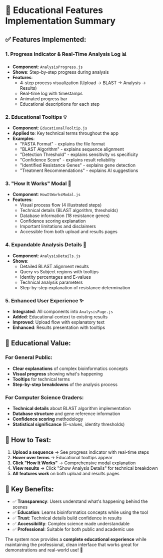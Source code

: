 # 🧬 Educational Features Implementation Summary

## ✅ **Features Implemented:**

### **1. Progress Indicator & Real-Time Analysis Log** 📊
- **Component**: `AnalysisProgress.js`
- **Shows**: Step-by-step progress during analysis
- **Features**: 
  - 4-step process visualization (Upload → BLAST → Analysis → Results)
  - Real-time log with timestamps
  - Animated progress bar
  - Educational descriptions for each step

### **2. Educational Tooltips** 💡
- **Component**: `EducationalTooltip.js`
- **Applied to**: Key technical terms throughout the app
- **Examples**:
  - "FASTA Format" - explains the file format
  - "BLAST Algorithm" - explains sequence alignment
  - "Detection Threshold" - explains sensitivity vs specificity
  - "Confidence Score" - explains result reliability
  - "Identified Resistance Genes" - explains gene detection
  - "Treatment Recommendations" - explains AI suggestions

### **3. "How It Works" Modal** 🧬
- **Component**: `HowItWorksModal.js`
- **Features**:
  - Visual process flow (4 illustrated steps)
  - Technical details (BLAST algorithm, thresholds)
  - Database information (18 resistance genes)
  - Confidence scoring explanation
  - Important limitations and disclaimers
  - Accessible from both upload and results pages

### **4. Expandable Analysis Details** 🔬
- **Component**: `AnalysisDetails.js`
- **Shows**:
  - Detailed BLAST alignment results
  - Query vs Subject regions with tooltips
  - Identity percentages and E-values
  - Technical analysis parameters
  - Step-by-step explanation of resistance determination

### **5. Enhanced User Experience** ✨
- **Integrated**: All components into `AnalysisPage.js`
- **Added**: Educational context to existing results
- **Improved**: Upload flow with explanatory text
- **Enhanced**: Results presentation with tooltips

## 🎯 **Educational Value:**

### **For General Public:**
- **Clear explanations** of complex bioinformatics concepts
- **Visual progress** showing what's happening
- **Tooltips** for technical terms
- **Step-by-step breakdowns** of the analysis process

### **For Computer Science Graders:**
- **Technical details** about BLAST algorithm implementation
- **Database structure** and gene reference information
- **Confidence scoring** methodology
- **Statistical significance** (E-values, identity thresholds)

## 🚀 **How to Test:**

1. **Upload a sequence** → See progress indicator with real-time steps
2. **Hover over terms** → Educational tooltips appear
3. **Click "How It Works"** → Comprehensive modal explanation
4. **View results** → Click "Show Analysis Details" for technical breakdown
5. **All features work** on both upload and results pages

## 💫 **Key Benefits:**

- ✅ **Transparency**: Users understand what's happening behind the scenes
- ✅ **Education**: Learns bioinformatics concepts while using the tool
- ✅ **Trust**: Technical details build confidence in results
- ✅ **Accessibility**: Complex science made understandable
- ✅ **Professional**: Suitable for both public and academic use

The system now provides a **complete educational experience** while maintaining the professional, clean interface that works great for demonstrations and real-world use! 🎉
